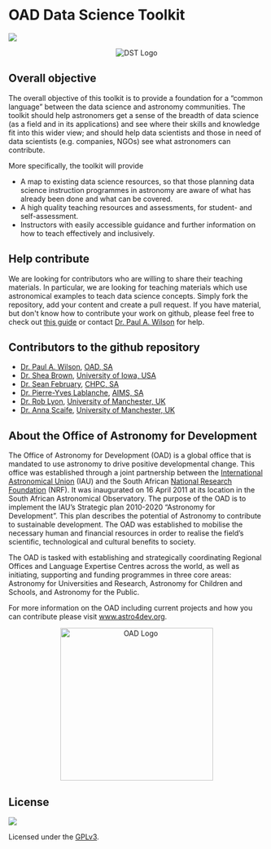 OAD Data Science Toolkit
===================

<img src="https://img.shields.io/badge/Status-Heavy%20Development-red.svg?style=flat"/>

<p align="center"><img src="https://raw.githubusercontent.com/astro4dev/OAD-Data-Science-Toolkit/master/DST_logo_250px.png" alt="DST Logo"/></p>

## Overall objective 
The overall objective of this toolkit is to provide a foundation for a “common language” between the data science and astronomy communities. The toolkit should help astronomers get a sense of the breadth of data science (as a field and in its applications) and see where their skills and knowledge fit into this wider view; and should help data scientists and those in need of data scientists (e.g. companies, NGOs)  see what astronomers can contribute.

More specifically, the toolkit will provide

- A map to existing data science resources, so that those planning data science instruction programmes in astronomy are aware of what has already been done and what can be covered.
- A high quality teaching resources and assessments, for student- and self-assessment.
- Instructors with easily accessible guidance and further information on how to teach effectively and inclusively.

## Help contribute
We are looking for contributors who are willing to share their teaching materials. In particular, we are looking for teaching materials which use astronomical examples to teach data science concepts. Simply fork the repository, add your content and create a pull request. If you have material, but don't know how to contribute your work on github, please feel free to check out <a href="https://guides.github.com/activities/forking/" target="_blank">this guide</a> or contact <a href="https://www.paulanthonywilson.com/contact/" target="_blank">Dr. Paul A. Wilson</a> for help.

## Contributors to the github repository

- <a href="https://www.paulanthonywilson.com/" target="_blank">Dr. Paul A. Wilson</a>, <a href="http://www.astro4dev.org/" target="_blank">OAD, SA</a>
- <a href="http://webusers.astro.umn.edu/%7Ebrown/" target="_blank">Dr. Shea Brown</a>, <a href="https://uiowa.edu/" target="_blank">University of Iowa, USA</a>
- <a href="https://github.com/sfebruary" target="_blank">Dr. Sean February</a>, <a href="https://www.chpc.ac.za/" target="_blank">CHPC, SA</a>
- <a href="https://github.com/pylablanche" target="_blank">Dr. Pierre-Yves Lablanche</a>, <a href="https://www.aims.ac.za/" target="_blank">AIMS, SA</a>
- <a href="https://github.com/scienceguyrob" target="_blank">Dr. Rob Lyon</a>, <a href="http://www.jodrellbank.manchester.ac.uk/people/staff/profile/?ea=robert.lyon" target="_blank">University of Manchester, UK</a>
- <a href="https://github.com/scienceguyrob" target="_blank">Dr. Anna Scaife</a>, <a href="http://www.manchester.ac.uk/research/anna.scaife/" target="_blank">University of Manchester, UK</a>



## About the Office of Astronomy for Development

The Office of Astronomy for Development</a> (OAD) is a global office that is mandated to use astronomy to drive positive developmental change. This office was established through a joint partnership between the <a href="https://www.iau.org/" target="_blank">International Astronomical Union</a> (IAU) and the South African <a href="http://www.nrf.ac.za/" target="_blank">National Research Foundation</a> (NRF). It was inaugurated on 16 April 2011 at its location in the South African Astronomical Observatory. The purpose of the OAD is to implement the IAU’s Strategic plan 2010-2020 “Astronomy for Development”. This plan describes the potential of Astronomy to contribute to sustainable development. The OAD was established to mobilise the necessary human and financial resources in order to realise the field’s scientific, technological and cultural benefits to society.

The OAD is tasked with establishing and strategically coordinating Regional Offices and Language Expertise Centres across the world, as well as initiating, supporting and funding programmes in three core areas: Astronomy for Universities and Research, Astronomy for Children and Schools, and Astronomy for the Public.

For more information on the OAD including current projects and how you can contribute please visit <a href="http://www.astro4dev.org/" target="_blank">www.astro4dev.org</a>.

<p align="center"><img src="https://raw.githubusercontent.com/astro4dev/OAD-Data-Science-Toolkit/master/OAD_logo.png" alt="OAD Logo" width="300"/></p>

## License
<p><a href="http://www.gnu.org/licenses/gpl-3.0.html" target="_blank"><img src="https://www.gnu.org/graphics/gplv3-127x51.png"></a></p>
Licensed under the <a href="http://www.gnu.org/licenses/gpl-3.0.html" target="_blank">GPLv3</a>.